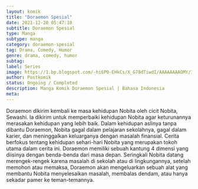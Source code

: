 ```yaml
---
layout: komik
title: "Doraemon Spesial"
date: 2021-12-20 05:47:18
subtitle: Doraemon Spesial
type: Manga
subtype: manga
category: doraemon-spesial
tag: Drama, Comedy, Humor
genre: drama, comedy, humor
subtag: 
label: Series
image: https://1.bp.blogspot.com/-hi6P0-EHkCs/X_G78dTiwdI/AAAAAAAAOMY/IH3D8sGtnCsJuTIJVmze0mDDxsjQeCzHACLcBGAsYHQ/s72-c/1.jpg
author: Postkomik
status: Ongoing / Completed
description: Manga Komik Doraemon Spesial | Bahasa Indonesia
meta: 
---
```


Doraemon dikirim kembali ke masa kehidupan Nobita oleh cicit Nobita, Sewashi. Ia dikirim untuk memperbaiki kehidupan Nobita agar keturunannya merasakan kehidupan yang lebih baik. Dalam kehidupan aslinya tanpa dibantu Doraemon, Nobita gagal dalam pelajaran sekolahnya, gagal dalam karier, dan meninggalkan keluarganya dengan masalah finansial. Cerita berfokus tentang kehidupan sehari-hari Nobita yang merupakan tokoh utama dalam cerita ini. Doraemon memiliki sebuah kantung 4 dimensi yang diisinya dengan benda-benda dari masa depan. Seringkali Nobita datang merengek-rengek karena masalah di sekolah atau di lingkungannya, setelah memohon atau memaksa, Doraemon akan mengeluarkan sebuah alat yang membantu Nobita menyelesaikan masalah, membalas dendam, atau hanya sekadar pamer ke teman-temannya.

